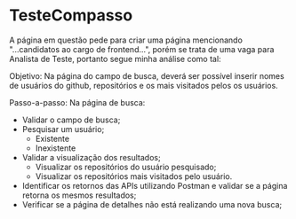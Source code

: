# TesteCompasso

A página em questão pede para criar uma página mencionando "...candidatos ao cargo de frontend...", porém se trata de uma vaga para Analista de Teste, portanto segue minha análise como tal: 

Objetivo: Na página do campo de busca, deverá ser possível inserir nomes de usuários do github, repositórios e os mais visitados pelos os usuários.

Passo-a-passo:
Na página de busca:
- Validar o campo de busca;
- Pesquisar um usuário;
  - Existente
  - Inexistente
- Validar a visualização dos resultados;
  - Visualizar os repositórios do usuário pesquisado;
  - Visualizar os repositórios mais visitados pelo usuário.
- Identificar os retornos das APIs utilizando Postman e validar se a página retorna os mesmos resultados;
- Verificar se a página de detalhes não está realizando uma nova busca;
